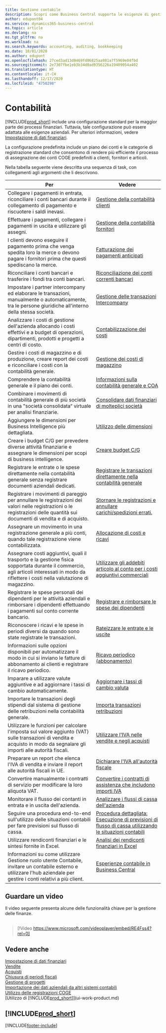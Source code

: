 ```yaml
---
title: Gestione contabile
description: Scopri come Business Central supporta le esigenze di gestione finanziaria, contabilità, controllo o contabilità.
author: edupont04
ms.service: dynamics365-business-central
ms.topic: article
ms.devlang: na
ms.tgt_pltfrm: na
ms.workload: na
ms.search.keywords: accounting, auditing, bookkeeping
ms.date: 10/01/2020
ms.author: edupont
ms.openlocfilehash: 27ced3ad13d0469fd06825aa981a7f5969e04fbd
ms.sourcegitcommit: 2e7307fbe1eb3b34d0ad9356226a19409054a402
ms.translationtype: HT
ms.contentlocale: it-CH
ms.lasthandoff: 12/17/2020
ms.locfileid: "4750298"
---
```

# <a name="finance"></a>Contabilità

[!INCLUDE[prod_short](includes/prod_short.md)] include una configurazione standard per la maggior parte dei processi finanziari. Tuttavia, tale configurazione può essere adattata alle esigenze aziendali. Per ulteriori informazioni, vedere [Impostazione di dati finanziari](finance-setup-finance.md).

La configurazione predefinita include un piano dei conti e le categorie di registrazione standard che consentono di rendere più efficiente il processo di assegnazione dei conti COGE predefiniti a clienti, fornitori e articoli.  

Nella tabella seguente viene descritta una sequenza di task, con collegamenti agli argomenti che li descrivono.  

| Per | Vedere |
| --- | --- |
| Collegare i pagamenti in entrata, riconciliare i conti bancari durante il collegamento di pagamento e riscuotere i saldi inevasi. |[Gestione della contabilità clienti](receivables-manage-receivables.md) |
| Effettuare i pagamenti, collegare i pagamenti in uscita e utilizzare gli assegni. |[Gestione della contabilità fornitori](payables-manage-payables.md) |
|I clienti devono eseguire il pagamento prima che venga spedita loro la merce o devono pagare i fornitori prima che questi spediscano la merce.|[Fatturazione dei pagamenti anticipati](finance-invoice-prepayments.md)|
| Riconciliare i conti bancari e trasferire i fondi tra conti bancari. |[Riconciliazione dei conti correnti bancari](bank-manage-bank-accounts.md) |
|Impostare i partner intercompany ed elaborare le transazioni, manualmente o automaticamente, tra le persone giuridiche all'interno della stessa società.|[Gestione delle transazioni Intercompany](intercompany-manage.md)|
|Analizzare i costi di gestione dell'azienda allocando i costi effettivi e a budget di operazioni, dipartimenti, prodotti e progetti a centri di costo.|[Contabilizzazione dei costi](finance-manage-cost-accounting.md)|
|Gestire i costi di magazzino e di produzione, creare report dei costi e riconciliare i costi con la contabilità generale.|[Gestione dei costi di magazzino](finance-manage-inventory-costs.md)|
| Comprendere la contabilità generale e il piano dei conti. |[Informazioni sulla contabilità generale e COA](finance-general-ledger.md) |
|Combinare i movimenti di contabilità generale di più società in una "società consolidata“ virtuale per analisi finanziarie.|[Consolidare dati finanziari di molteplici società](finance-consolidated-company-reporting.md)|
| Aggiungere le dimensioni per Business Intelligence più dettagliata. |[Utilizzo delle dimensioni](finance-dimensions.md) |
| Creare i budget C/G per prevedere diverse attività finanziarie e assegnare le dimensioni per scopi di business intelligence. |[Creare budget C/G](finance-how-create-budgets.md) |
|Registrare le entrate o le spese direttamente nella contabilità generale senza registrare documenti aziendali dedicati.|[Registrare le transazioni direttamente nella contabilità generale](finance-how-post-transactions-directly.md)|
|Registrare i movimenti di pareggio per annullare le registrazioni dei valori nelle registrazioni o le registrazioni delle quantità sui documenti di vendita e di acquisto. |[Stornare le registrazioni e annullare carichi/spedizioni errati.](finance-how-reverse-journal-posting.md)|
|Assegnare un movimento in una registrazione generale a più conti, quando tale registrazione viene contabilizzata. |[Allocazione di costi e ricavi](year-allocate-costs-income.md) |
| Assegnare costi aggiuntivi, quali il trasporto e la gestione fisica sopportata durante il commercio, agli articoli interessati in modo da riflettere i costi nella valutazione di magazzino. |[Utilizzare gli addebiti articolo al conto per i costi aggiuntivi commerciali](payables-how-assign-item-charges.md) |
|Registrare le spese personali dei dipendenti per le attività aziendali e rimborsare i dipendenti effettuando i pagamenti sul conto corrente bancario.|[Registrare e rimborsare le spese dei dipendenti](finance-how-record-reimburse-employee-expenses.md)|
| Riconoscere i ricavi e le spese in periodi diversi da quando sono state registrate le transazioni. |[Rateizzare le entrate e le uscite](finance-how-defer-revenue-expenses.md)|
| Informazioni sulle opzioni disponibili per automatizzare il modo in cui si inviano le fatture di abbonamento ai clienti e registrare il ricavo periodico. |[Ricavo periodico (abbonamento)](finance-recurring-invoicing.md)|
|Imparare a utilizzare valute aggiuntive e ad aggiornare i tassi di cambio automaticamente. |[Aggiornare i tassi di cambio valuta](finance-how-update-currencies.md)|
| Importare le transazioni degli stipendi dal sistema di gestione delle retribuzioni nella contabilità generale. |[Importa transazioni retribuzioni](finance-how-import-payroll-transactions.md)|
|Utilizzare le funzioni per calcolare l'imposta sul valore aggiunto (VAT) sulle transazioni di vendita e acquisto in modo da segnalare gli importi alle autorità fiscali.|[Utilizzare l'IVA nelle vendite e negli acquisti](finance-work-with-vat.md)|
|Preparare un report che elenca l'IVA di vendita e inviare il report alle autorità fiscali in UE. | [Dichiarare l'IVA all'autorità fiscale](finance-how-report-vat.md)|
|Convertire manualmente i contratti di servizio per modificare la loro aliquota VAT.|[Convertire i contratti di assistenza che includono importi IVA](service-how-to-convert-service-contracts.md)|
| Monitorare il flusso dei contanti in entrata e in uscita dell'azienda. |[Analizzare i flussi di cassa dell'azienda](finance-analyze-cash-flow.md) |
|Seguire una procedura end-to-end sull'utilizzo delle situazioni contabili per fare previsioni sul flusso di cassa.|[Procedura dettagliata: Esecuzione di previsioni di flusso di cassa utilizzando le situazioni contabili](walkthrough-making-cash-flow-forecasts-by-using-account-schedules.md)|
| Utilizzare rendiconti finanziari e le sintesi fornite in Excel. |[Analisi dei rendiconti finanziari in Excel](finance-analyze-excel.md) |
|Informazioni su come utilizzare Gestione ruolo utente Contabile, invitare un contabile esterno e utilizzare l'hub aziendale per gestire i conti relativi a più client.|[Esperienze contabile in Business Central](finance-accounting.md)|  

## <a name="take-a-video-tour"></a>Guardare un video

Il video seguente presenta alcune delle funzionalità chiave per la gestione delle finanze. <br><br>  

> [!Video https://www.microsoft.com/videoplayer/embed/RE4Fss4?rel=0]

## <a name="see-also"></a>Vedere anche

[Impostazione di dati finanziari](finance-setup-finance.md)  
[Vendite](sales-manage-sales.md)  
[Acquisti](purchasing-manage-purchasing.md)  
[Chiusura di periodi fiscali](year-close-years-periods.md)  
[Gestione di progetti](projects-manage-projects.md)  
[Importazione dei dati aziendali da altri sistemi contabili](across-import-data-configuration-packages.md)  
[Utilizzo delle registrazioni COGE](ui-work-general-journals.md)  
[Utilizzo di [!INCLUDE[prod_short](includes/prod_short.md)]](ui-work-product.md)  

## [!INCLUDE[prod_short](includes/free_trial_md.md)]  


[!INCLUDE[footer-include](includes/footer-banner.md)]